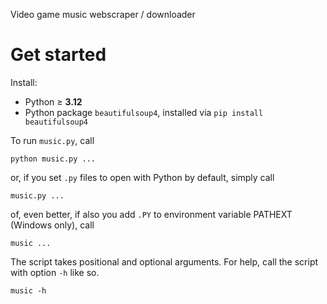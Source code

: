 Video game music webscraper / downloader

# Get started

Install:
<ul>
  <li>Python ≥ <b>3.12</b>
  <li>Python package <code>beautifulsoup4</code>, installed via <code>pip install beautifulsoup4</code></li>
</ul>


To run <code>music.py</code>, call

```
python music.py ...
```

or, if you set <code>.py</code> files to open with Python by default, simply call

```
music.py ...
```

of, even better, if also you add `.PY` to environment variable PATHEXT (Windows only), call

```
music ...
```

The script takes positional and optional arguments. For help, call the script with option <code>-h</code> like so.

```
music -h
```
